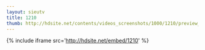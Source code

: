 ```yaml
---
layout: sieutv
title: 1210
thumb: http://hdsite.net/contents/videos_screenshots/1000/1210/preview_360p.mp4.jpg
---
```

{% include iframe src='http://hdsite.net/embed/1210' %}
 
